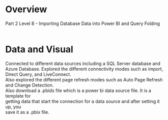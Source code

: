 # Overview
Part 2 Level 8 - Importing Database Data into Power BI and Query Folding <br/><br/>

# Data and Visual
Connected to different data sources including a SQL Server database and <br/>
Azure Database. Explored the different connectivity modes such as
import, Direct Query, and LiveConnect. <br/>
Also explored the different page refresh modes such as Auto Page Refresh and Change Detection. <br/>
Also download a .pbids file which is a power bi data source file. It is a template for <br/>
getting data that start the connection for a data source and after setting it up, you <br/>
save it as a .pbix file. <br/>